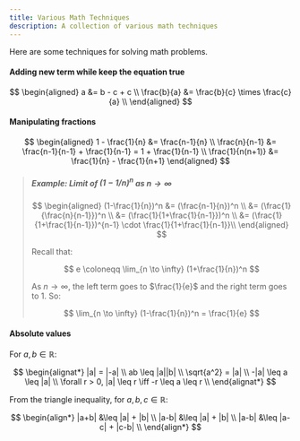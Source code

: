 ```yaml
---
title: Various Math Techniques
description: A collection of various math techniques
---
```


Here are some techniques for solving math problems.

#### Adding new term while keep the equation true

$$
\begin{aligned}
a &= b - c + c \\
\frac{b}{a} &= \frac{b}{c} \times \frac{c}{a} \\
\end{aligned}
$$

#### Manipulating fractions

$$
\begin{aligned}
1 - \frac{1}{n} &= \frac{n-1}{n} \\
\frac{n}{n-1} &= \frac{n-1}{n-1} + \frac{1}{n-1} = 1 + \frac{1}{n-1} \\
\frac{1}{n(n+1)} &= \frac{1}{n} - \frac{1}{n+1}
\end{aligned}
$$

> ##### Example: Limit of $(1-1/n)^n$ as $n \to \infty$
>
> $$
> \begin{aligned}
> (1-\frac{1}{n})^n &= (\frac{n-1}{n})^n \\
> &= (\frac{1}{\frac{n}{n-1}})^n \\
> &= (\frac{1}{1+\frac{1}{n-1}})^n \\
> &= (\frac{1}{1+\frac{1}{n-1}})^{n-1} \cdot \frac{1}{1+\frac{1}{n-1}}\\
> \end{aligned}
> $$
>
> Recall that:
>
> $$
> e \coloneqq \lim_{n \to \infty} (1+\frac{1}{n})^n
> $$
>
> As $n \to \infty$, the left term goes to $\frac{1}{e}$ and the right term goes to $1$. So:
>
> $$
> \lim_{n \to \infty} (1-\frac{1}{n})^n = \frac{1}{e}
> $$

#### Absolute values

For $a, b\in \mathbb{R}$:

$$
\begin{alignat*}
|a| = |-a| \\
ab \leq |a||b| \\
\sqrt{a^2} = |a| \\
-|a| \leq a \leq |a| \\
\forall r > 0, |a| \leq r \iff -r \leq a \leq r \\
\end{alignat*}
$$

From the triangle inequality, for $a, b, c \in \mathbb{R}$:

$$
\begin{align*}
|a+b| &\leq |a| + |b| \\
|a-b| &\leq |a| + |b| \\
|a-b| &\leq |a-c| + |c-b| \\
\end{align*}
$$
